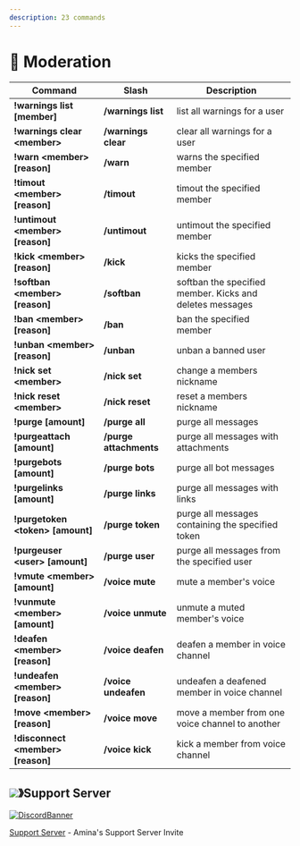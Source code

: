 ```yaml
---
description: 23 commands
---
```


# 🔨 Moderation

| Command                             | Slash                  | Description                                              |
| ----------------------------------- | ---------------------- | -------------------------------------------------------- |
| **!warnings list \[member]**        | **/warnings list**     | list all warnings for a user                             |
| **!warnings clear \<member>**       | **/warnings clear**    | clear all warnings for a user                            |
| **!warn \<member> \[reason]**       | **/warn**              | warns the specified member                               |
| **!timout \<member> \[reason]**     | **/timout**            | timout the specified member                              |
| **!untimout \<member> \[reason]**   | **/untimout**          | untimout the specified member                            |
| **!kick \<member> \[reason]**       | **/kick**              | kicks the specified member                               |
| **!softban \<member> \[reason]**    | **/softban**           | softban the specified member. Kicks and deletes messages |
| **!ban \<member> \[reason]**        | **/ban**               | ban the specified member                                 |
| **!unban \<member> \[reason]**      | **/unban**             | unban a banned user                                      |
| **!nick set \<member>**             | **/nick set**          | change a members nickname                                |
| **!nick reset \<member>**           | **/nick reset**        | reset a members nickname                                 |
| **!purge \[amount]**                | **/purge all**         | purge all messages                                       |
| **!purgeattach \[amount]**          | **/purge attachments** | purge all messages with attachments                      |
| **!purgebots \[amount]**            | **/purge bots**        | purge all bot messages                                   |
| **!purgelinks \[amount]**           | **/purge links**       | purge all messages with links                            |
| **!purgetoken \<token> \[amount]**  | **/purge token**       | purge all messages containing the specified token        |
| **!purgeuser \<user> \[amount]**    | **/purge user**        | purge all messages from the specified user               |
| **!vmute \<member> \[amount]**      | **/voice mute**        | mute a member's voice                                    |
| **!vunmute \<member> \[amount]**    | **/voice unmute**      | unmute a muted member's voice                            |
| **!deafen \<member> \[reason]**     | **/voice deafen**      | deafen a member in voice channel                         |
| **!undeafen \<member> \[reason]**   | **/voice undeafen**    | undeafen a deafened member in voice channel              |
| **!move \<member> \[reason]**       | **/voice move**        | move a member from one voice channel to another          |
| **!disconnect \<member> \[reason]** | **/voice kick**        | kick a member from voice channel                         |

## ![](https://cdn.discordapp.com/emojis/1036083490292244493.png)》Support Server

[![DiscordBanner](https://invidget.switchblade.xyz/uMgS9evnmv)](https://discord.gg/uMgS9evnmv)

[Support Server](https://discord.gg/uMgS9evnmv) - Amina's Support Server Invite

